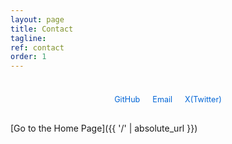 ```yaml
---
layout: page
title: Contact
tagline: 
ref: contact
order: 1
---
```


<div class="contact-icons">
  <a href="https://github.com/chanchann" target="_blank" class="contact-icon">
    <i class="fab fa-github"></i>
    <span>GitHub</span>
  </a>
  
  <a href="mailto:dzhen@xcypher.ai" class="contact-icon">
    <i class="fas fa-envelope"></i>
    <span>Email</span>
  </a>
  
  <a href="https://x.com/dzhen_xcypher" target="_blank" class="contact-icon">
    <i class="fab fa-twitter"></i>
    <span>X(Twitter)</span>
  </a>
</div>

<style>
.contact-icons {
  display: flex;
  flex-wrap: wrap;
  gap: 20px;
  justify-content: center;
  margin: 30px 0;
}

.contact-icon {
  display: flex;
  flex-direction: column;
  align-items: center;
  text-decoration: none;
  color: #0366d6;
  transition: transform 0.2s;
}

.contact-icon:hover {
  transform: translateY(-5px);
  color: #0245a3;
}

.contact-icon i {
  font-size: 2em;
  margin-bottom: 8px;
}

.contact-icon span {
  font-size: 0.9em;
}
</style>

[Go to the Home Page]({{ '/' | absolute_url }})

